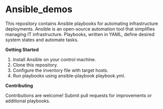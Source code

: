 # Ansible_demos

This repository contains Ansible playbooks for automating infrastructure deployments. Ansible is an open-source automation tool that simplifies managing IT infrastructure. Playbooks, written in YAML, define desired system states and automate tasks.

**Getting Started**
1. Install Ansible on your control machine.
2. Clone this repository.
3. Configure the inventory file with target hosts.
4. Run playbooks using ansible-playbook playbook.yml.

**Contributing**

Contributions are welcome! Submit pull requests for improvements or additional playbooks.
